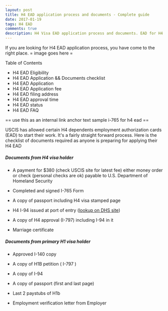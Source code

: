 ```yaml
---
layout: post
title: H4 EAD application process and documents - Complete guide 
date: 2017-01-19
tags: H4 EAD
comments: true
description: H4 Visa EAD application process and documents. EAD for H4
---
```

If you are looking for H4 EAD application process, you have come to the right place.
= image goes here = 

Table of Contents
 - H4 EAD Eligibility
 - H4 EAD Application && Documents checklist
 - H4 EAD Application
 - H4 EAD Application fee
 - H4 EAD filing address
 - H4 EAD approval time
 - H4 EAD status
 - H4 EAD FAQ

== use this as an internal link anchor text sample i-765 for h4 ead ==

USCIS has allowed certain H4 dependents employment authorization cards (EAD) to start their work. It's a fairly straight forward
process. Here is the checklist of documents required as anyone is preparing for applying their H4 EAD

##### Documents from H4 visa holder

- A payment for $380 (check USCIS site for latest fee) either money order or check (personal checks are ok) payable to U.S. Department of Homeland Security

- Completed and signed I-765 Form

- A copy of passport including H4 visa stamped page

- H4 I-94 issued at port of entry ([lookup on DHS site](https://i94.cbp.dhs.gov/I94/#/recent-search))

- A copy of H4 approval (I-797) including I-94 in it

- Marriage certificate

##### Documents from primary H1 visa holder

- Approved I-140 copy

- A copy of H1B petition ( I-797 )

- A copy of I-94

- A copy of passport (first and last page)

- Last 2 paystubs of H1b

- Employment verification letter from Employer
